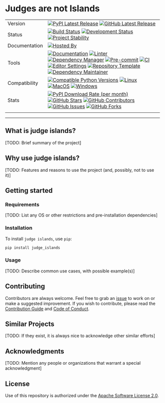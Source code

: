 # Judges are not Islands

| | |
| --- | --- |
| Version | [![PyPI Latest Release](https://img.shields.io/pypi/v/judge-islands.svg?style=for-the-badge&color=steelblue&label=PyPI&logo=PyPI&logoColor=yellow)](https://pypi.org/project/judge-islands/) [![GitHub Latest Release](https://img.shields.io/github/v/tag/WithPrecedent/judge_islands?style=for-the-badge&color=navy&label=GitHub&logo=github)](https://github.com/WithPrecedent/judge_islands/releases)
| Status | [![Build Status](https://img.shields.io/github/actions/workflow/status/WithPrecedent/judge_islands/ci.yml?branch=main&style=for-the-badge&color=cadetblue&label=Tests&logo=pytest)](https://github.com/WithPrecedent/judge_islands/actions/workflows/ci.yml?query=branch%3Amain) [![Development Status](https://img.shields.io/badge/Development-Active-seagreen?style=for-the-badge&logo=git)](https://www.repostatus.org/#active) [![Project Stability](https://img.shields.io/pypi/status/judge-islands?style=for-the-badge&logo=pypi&label=Stability&logoColor=yellow)](https://pypi.org/project/judge_islands/)
| Documentation | [![Hosted By](https://img.shields.io/badge/Hosted_by-Github_Pages-blue?style=for-the-badge&color=navy&logo=github)](https://WithPrecedent.github.io/judge_islands)
| Tools | [![Documentation](https://img.shields.io/badge/MkDocs-magenta?style=for-the-badge&color=deepskyblue&logo=markdown&labelColor=gray)](https://squidfunk.github.io/mkdocs-material/) [![Linter](https://img.shields.io/endpoint?style=for-the-badge&url=https://raw.githubusercontent.com/charliermarsh/Ruff/main/assets/badge/v2.json)](https://github.com/astral-sh/Ruff) [![Dependency Manager](https://img.shields.io/badge/PDM-mediumpurple?style=for-the-badge&logo=affinity&labelColor=gray)](https://PDM.fming.dev) [![Pre-commit](https://img.shields.io/badge/pre--commit-darkolivegreen?style=for-the-badge&logo=pre-commit&logoColor=white&labelColor=gray)](https://github.com/TezRomacH/python-package-template/blob/master/.pre-commit-config.yaml) [![CI](https://img.shields.io/badge/GitHub_Actions-navy?style=for-the-badge&logo=githubactions&labelColor=gray&logoColor=white)](https://github.com/features/actions) [![Editor Settings](https://img.shields.io/badge/Editor_Config-paleturquoise?style=for-the-badge&logo=editorconfig&labelColor=gray)](https://editorconfig.org/) [![Repository Template](https://img.shields.io/badge/snickerdoodle-bisque?style=for-the-badge&logo=cookiecutter&labelColor=gray)](https://www.github.com/WithPrecedent/judge_islands) [![Dependency Maintainer](https://img.shields.io/badge/dependabot-navy?style=for-the-badge&logo=dependabot&logoColor=white&labelColor=gray)](https://github.com/dependabot)
| Compatibility | [![Compatible Python Versions](https://img.shields.io/pypi/pyversions/judge-islands?style=for-the-badge&color=steelblue&label=Python&logo=python&logoColor=yellow)](https://pypi.python.org/pypi/judge_islands/) [![Linux](https://img.shields.io/badge/Linux-lightseagreen?style=for-the-badge&logo=linux&labelColor=gray&logoColor=white)](https://www.linux.org/) [![MacOS](https://img.shields.io/badge/MacOS-snow?style=for-the-badge&logo=apple&labelColor=gray)](https://www.apple.com/macos/) [![Windows](https://img.shields.io/badge/windows-blue?style=for-the-badge&logo=Windows&labelColor=gray&color=orangered)](https://www.microsoft.com/en-us/windows?r=1)
| Stats | [![PyPI Download Rate (per month)](https://img.shields.io/pypi/dm/judge-islands?style=for-the-badge&color=steelblue&label=Downloads%20💾&logo=pypi&logoColor=yellow)](https://pypi.org/project/judge-islands) [![GitHub Stars](https://img.shields.io/github/stars/WithPrecedent/judge_islands?style=for-the-badge&color=navy&label=Stars%20⭐&logo=github)](https://github.com/WithPrecedent/judge_islands/stargazers) [![GitHub Contributors](https://img.shields.io/github/contributors/WithPrecedent/judge_islands?style=for-the-badge&color=navy&label=Contributors%20🙋&logo=github)](https://github.com/WithPrecedent/judge_islands/graphs/contributors) [![GitHub Issues](https://img.shields.io/github/issues/WithPrecedent/judge_islands?style=for-the-badge&color=navy&label=Issues%20📘&logo=github)](https://github.com/WithPrecedent/judge_islands/graphs/contributors) [![GitHub Forks](https://img.shields.io/github/forks/WithPrecedent/judge_islands?style=for-the-badge&color=navy&label=Forks%20🍴&logo=github)](https://github.com/WithPrecedent/judge_islands/forks)
| | |

-----

## What is judge islands?

[TODO: Brief summary of the project]

## Why use judge islands?

[TODO: Features and reasons to use the project (and, possibly, not to use it)]

## Getting started

### Requirements

[TODO: List any OS or other restrictions and pre-installation dependencies]

### Installation

To install `judge islands`, use `pip`:

```sh
pip install judge_islands
```

### Usage

[TODO: Describe common use cases, with possible example(s)]

## Contributing

Contributors are always welcome. Feel free to grab an [issue](https://www.github.com/WithPrecedent/judge_islands/issues) to work on or make a suggested improvement. If you wish to contribute, please read the [Contribution Guide](https://www.github.com/WithPrecedent/judge_islands/contributing.md) and [Code of Conduct](https://www.github.com/WithPrecedent/judge_islands/code_of_conduct.md).

## Similar Projects

[TODO: If they exist, it is always nice to acknowledge other similar efforts]

## Acknowledgments

[TODO: Mention any people or organizations that warrant a special acknowledgment]

## License

Use of this repository is authorized under the [Apache Software License 2.0](https://www.github.com/WithPrecedent/judge_islands/blog/main/LICENSE).
